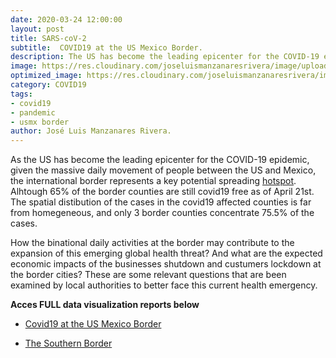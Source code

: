 ```yaml
---
date: 2020-03-24 12:00:00
layout: post
title: SARS-coV-2
subtitle:  COVID19 at the US Mexico Border.
description: The US has become the leading epicenter for the COVID-19 epidemic, given the massive daily movement of people between the US and Mexico, the international border represents a key potential spreading point. As of march 31st all the US border states have confirmed cases. How the binational daily activities at the border may contribute to the expansion of this emerging global health treat?  And what are the expected economic impacts of the business shutdown at the border cities? Are some relevant questions that are been examined to better face this current health emergency.
image: https://res.cloudinary.com/joseluismanzanaresrivera/image/upload/v1585712322/james-yarema-DAur7MQDlCU-unsplash_hidpiw.jpg
optimized_image: https://res.cloudinary.com/joseluismanzanaresrivera/image/upload/v1585712322/james-yarema-DAur7MQDlCU-unsplash_hidpiw.jpg
category: COVID19
tags:
- covid19
- pandemic
- usmx border
author: José Luis Manzanares Rivera.
---
```


As the US has become the leading epicenter for the COVID-19 epidemic, given the massive daily movement of people between the US and Mexico, the international border represents a key potential spreading [hotspot](/assets/html/border.html).  Alhtough 65% of the border counties are still covid19 free as of April 21st.  
The spatial distibution of the cases in the covid19 affected counties is far from homegeneous, and only 3 border counties concentrate 75.5% of the cases. 

How the binational daily activities at the border may contribute to the expansion of this emerging global health threat?  And what are the expected economic impacts of the businesses shutdown and custumers lockdown at the border cities? 
These are some relevant questions that are been examined by local authorities to better face this current health emergency.


**Acces FULL data visualization reports below**

+ [Covid19 at the US Mexico Border](/assets/html/leafletmap.html)

+ [The Southern Border](/assets/html/border_speech.html)